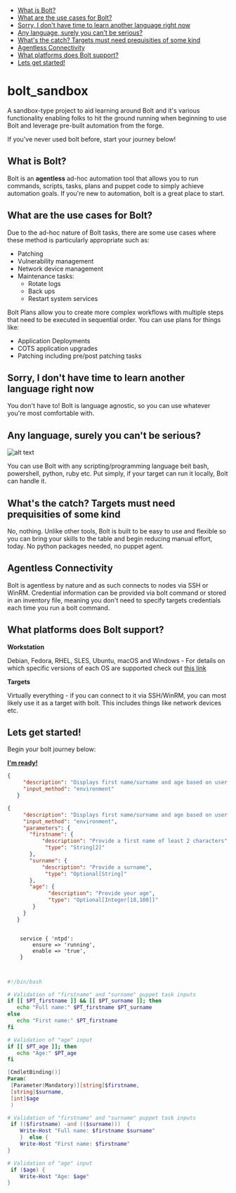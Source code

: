 
   - [What is Bolt?](#what-is-bolt)
   - [What are the use cases for Bolt?](#what-are-the-use-cases-for-bolt)
   - [Sorry, I don't have time to learn another language right now](#sorry-i-dont-have-time-to-learn-another-language-right-now)
   - [Any language, surely you can't be serious?](#any-language-surely-you-cant-be-serious)
   - [What's the catch? Targets must need prequisities of some kind](#whats-the-catch-targets-must-need-prequisities-of-some-kind)
   - [Agentless Connectivity](#agentless-connectivity)
   - [What platforms does Bolt support?](#what-platforms-does-bolt-support)
   - [Lets get started!](#lets-get-started)


# bolt_sandbox

A sandbox-type project to aid learning around Bolt and it's various functionality enabling folks to hit the ground running when beginning to use Bolt and leverage pre-built automation from the forge. 

If you've never used bolt before, start your journey below!


## What is Bolt?

Bolt is an **agentless** ad-hoc automation tool that allows you to run commands, scripts, tasks, plans and puppet code to simply achieve automation goals. If you're new to automation, bolt is a great place to start. 

## What are the use cases for Bolt?

Due to the ad-hoc nature of Bolt tasks, there are some use cases where these method is particularly appropriate such as:

- Patching
- Vulnerability management
- Network device management
- Maintenance tasks:
    - Rotate logs
    - Back ups
    - Restart system services

Bolt Plans allow you to create more complex workflows with multiple steps that need to be executed in sequential order. You can use plans for things like:

- Application Deployments
- COTS application upgrades
- Patching including pre/post patching tasks

## Sorry, I don't have time to learn another language right now

You don't have to! Bolt is language agnostic, so you can use whatever you're most comfortable with.

## Any language, surely you can't be serious?

![alt text](https://raw.githubusercontent.com/kinners00/files/main/DahUIvIU0AA_EbJ.jpeg)

 You can use Bolt with any scripting/programming language beit bash, powershell, python, ruby etc. Put simply, if your target can run it locally, Bolt can handle it.

 ## What's the catch? Targets must need prequisities of some kind

 No, nothing. Unlike other tools, Bolt is built to be easy to use and flexible so you can bring your skills to the table and begin reducing manual effort, today. No python packages needed, no puppet agent.

## Agentless Connectivity

Bolt is agentless by nature and as such connects to nodes via SSH or WinRM. Credential information can be provided via bolt command or stored in an inventory file, meaning you don't need to specify targets credentials each time you run a bolt command. 

## What platforms does Bolt support?

**Workstation**

Debian, Fedora, RHEL, SLES, Ubuntu, macOS and Windows - For details on which specific versions of each OS are supported check out [this link](https://puppet.com/docs/bolt/latest/bolt_installing.html)

**Targets**

Virtually everything - if you can connect to it via SSH/WinRM, you can most likely use it as a target with bolt. This includes things like network devices etc.

## Lets get started!

Begin your bolt journey below:

[**I'm ready!**](https://github.com/kinners00/bolt_sandbox/blob/master/docs/1_intro_to_bolt.md)

```json
{
     "description": "Displays first name/surname and age based on user input",
     "input_method": "environment"
   }

```

```json
{
     "description": "Displays first name/surname and age based on user input",
     "input_method": "environment",
     "parameters": {
       "firstname": {
           "description": "Provide a first name of least 2 characters",
            "type": "String[2]"
       },
       "surname": {
           "description": "Provide a surname",
            "type": "Optional[String]"
       },
       "age": {
             "description": "Provide your age",
             "type": "Optional[Integer[18,100]]"
        }
     }
   }

```


```Puppet

    service { 'ntpd':
	    ensure => 'running',
        enable => 'true',
    }


```

```sh

#!/bin/bash

# Validation of "firstname" and "surname" puppet task inputs
if [[ $PT_firstname ]] && [[ $PT_surname ]]; then
   echo "Full name:" $PT_firstname $PT_surname
else 
   echo "First name:" $PT_firstname
fi

# Validation of "age" input
if [[ $PT_age ]]; then
   echo "Age:" $PT_age
fi

```

```powershell
[CmdletBinding()]
Param(
 [Parameter(Mandatory)][string]$firstname,
 [string]$surname,
 [int]$age
 )

# Validation of "firstname" and "surname" puppet task inputs 
 if (($firstname) -and (($surname)))  {
    Write-Host "Full name: $firstname $surname"
    }  else {
    Write-Host "First name: $firstname"
}

# Validation of "age" input
 if ($age) {
    Write-Host "Age: $age"
}

```